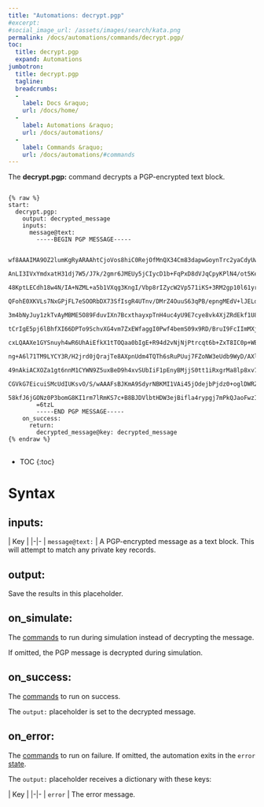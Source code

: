 ```yaml
---
title: "Automations: decrypt.pgp"
#excerpt: 
#social_image_url: /assets/images/search/kata.png
permalink: /docs/automations/commands/decrypt.pgp/
toc:
  title: decrypt.pgp
  expand: Automations
jumbotron:
  title: decrypt.pgp
  tagline: 
  breadcrumbs:
  -
    label: Docs &raquo;
    url: /docs/home/
  -
    label: Automations &raquo;
    url: /docs/automations/
  -
    label: Commands &raquo;
    url: /docs/automations/#commands
---
```


The **decrypt.pgp:** command decrypts a PGP-encrypted text block.

<pre>
<code class="language-cerb">
{% raw %}
start:
  decrypt.pgp:
    output: decrypted_message
    inputs:
      message@text:
        -----BEGIN PGP MESSAGE-----
        
        wf8AAAIMA9OZ2lumKgRyARAAhtCjoVos8hiC0RejOfMnQX34Cm83dapwGoynTrc2yaCdyUwpI5M4
        AnLI3IVxYmdxatH31dj7W5/J7k/2gmr6JMEUy5jCIycD1b+FqPxD8dVJqCpyKPlN4/ot5Ke7k6pe
        48KptLECdh18w4N/IA+NZML+a5b1VXqg3KngI/Vbp8rIZycW2Vp571iKS+3RM2gp10l61yrKPPNJ
        QFohE0XKVLs7NxGPjFL7eSOORbDX73SfIsgR4UTnv/DMrZ4OuuS63qPB/epngMEdV+lJELdyHgzb
        3m4bNyJuy1zkTvAyMBME5O89FduvIXn7BcxthayxpTnH4uc4yU9E7cye8vk4XjZRdEkf1U8nlV6a
        tCrIgE5pj6lBhfXI66DPTo9SchvXG4vm7ZxEWfaggI0Pwf4bemS09x9RD/BruI9FcIImMXjuv+r4
        cxLQAAXe1GYSnuyh4wR6UhAiEfkX1tTOQaa0bIgE+R94d2vNjNjPtrcqt6b+ZxT8IC0p+WBOLN9M
        ng+A6l71TM9LYCY3R/H2jrd0jQrajTe8AXpnUdm4TQTh6sRuPUuj7FZoNW3eUdb9WyD/AXla9QXT
        49nAkiACXOZa1gt6nnM1CYWN9Z5uxBeD9h4xvSUbIiF1pEnyBMjjS0tt1iRxgrMa8lp8xv7yohHR
        CGVkG7EicuiSMcUdIUKsvO/S/wAAAFsBJKmA9SdyrNBKMI1VAi45jOdejbPjdz0+oglDWRZNVIlv
        58kfJ6jGONz0P3bomG8KI1rm7lRmKS7c+B8BJDVlbtHDW3ejBifla4rypgj7mPkQJaoFwzImusu4
        =6tzL
        -----END PGP MESSAGE-----      
    on_success:
      return:
        decrypted_message@key: decrypted_message
{% endraw %}
</code>
</pre>

* TOC
{:toc}

# Syntax

## inputs:

| Key | 
|-|-
| `message@text:` | A PGP-encrypted message as a text block. This will attempt to match any private key records.

## output:

Save the results in this placeholder.

## on_simulate:

The [commands](/docs/automations/#commands) to run during simulation instead of decrypting the message.

If omitted, the PGP message is decrypted during simulation.

## on_success:

The [commands](/docs/automations/#commands) to run on success.

The `output:` placeholder is set to the decrypted message.

## on_error:

The [commands](/docs/automations/#commands) to run on failure. If omitted, the automation exits in the `error` [state](/docs/automations/#exit-states).

The `output:` placeholder receives a dictionary with these keys:

| Key |
|-|-
| `error` | The error message.
